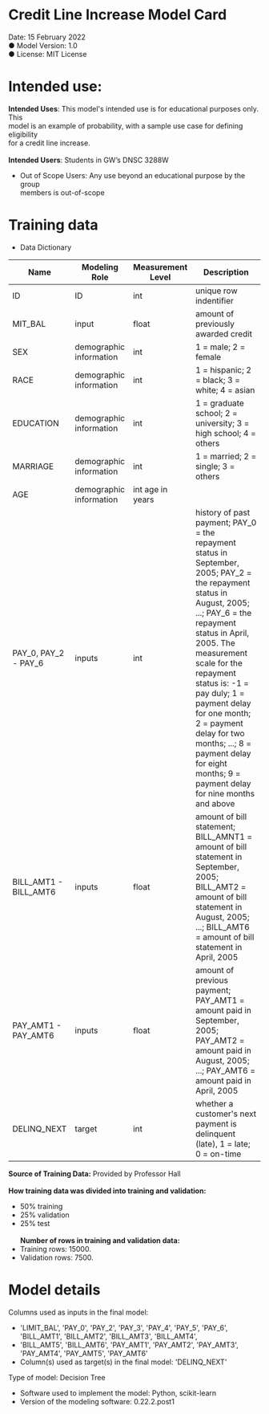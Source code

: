 # Credit Line Increase Model Card

Date: 15 February 2022<br>
● Model Version: 1.0<br>
● License: MIT License<br>

# Intended use:<br>
**Intended Uses**: This model's intended use is for educational purposes only. This<br>
model is an example of probability, with a sample use case for defining eligibility<br>
for a credit line increase.<br><br>
**Intended Users**: Students in GW’s DNSC 3288W <br>
- Out of Scope Users: Any use beyond an educational purpose by the group<br>
members is out-of-scope<br>

# Training data<br>


- Data Dictionary


Name | Modeling Role | Measurement Level | Description 
--- | --- | --- | --- |
ID | ID	|int|	unique row indentifier | 
MIT_BAL | input	|float|	amount of previously awarded credit|
SEX | demographic information	| int|	1 = male; 2 = female | 
RACE | demographic information|	int|	1 = hispanic; 2 = black; 3 = white; 4 = asian| 
EDUCATION | demographic information	|int |	1 = graduate school; 2 = university; 3 = high school; 4 = others |
MARRIAGE | demographic information	| int |	1 = married; 2 = single; 3 = others |
AGE | demographic information	| int	age in years | 
PAY_0, PAY_2 - PAY_6 |inputs|	int	| history of past payment; PAY_0 = the repayment status in September, 2005; PAY_2 = the repayment status in August, 2005; ...; PAY_6 = the repayment status in April, 2005. The measurement scale for the repayment status is: -1 = pay duly; 1 = payment delay for one month; 2 = payment delay for two months; ...; 8 = payment delay for eight months; 9 = payment delay for nine months and above|
BILL_AMT1 - BILL_AMT6 |inputs |	float	| amount of bill statement; BILL_AMNT1 = amount of bill statement in September, 2005; BILL_AMT2 = amount of bill statement in August, 2005; ...; BILL_AMT6 = amount of bill statement in April, 2005|
PAY_AMT1 - PAY_AMT6 | inputs |	float	| amount of previous payment; PAY_AMT1 = amount paid in September, 2005; PAY_AMT2 = amount paid in August, 2005; ...; PAY_AMT6 = amount paid in April, 2005|
DELINQ_NEXT | target | int |	whether a customer's next payment is delinquent (late), 1 = late; 0 = on-time| 

**Source of Training Data:** Provided by Professor Hall<br><br>
**How training data was divided into training and validation:**<br>
- 50% training<br>
- 25% validation<br>
- 25% test<br><br>
**Number of rows in training and validation data:**  
- Training rows: 15000. 
- Validation rows: 7500. 

# Model details
Columns used as inputs in the final model:<br>
- 'LIMIT_BAL', 'PAY_0', 'PAY_2', 'PAY_3', 'PAY_4', 'PAY_5', 'PAY_6', 'BILL_AMT1', 'BILL_AMT2', 'BILL_AMT3', 'BILL_AMT4',<br>
- 'BILL_AMT5', 'BILL_AMT6', 'PAY_AMT1', 'PAY_AMT2', 'PAY_AMT3', 'PAY_AMT4', 'PAY_AMT5', 'PAY_AMT6'<br>
- Column(s) used as target(s) in the final model: 'DELINQ_NEXT'<br>

Type of model: Decision Tree
- Software used to implement the model: Python, scikit-learn
- Version of the modeling software: 0.22.2.post1


